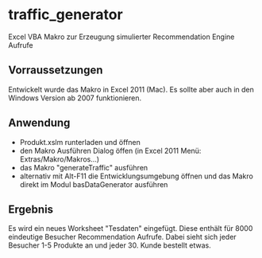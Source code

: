 traffic_generator
=================

Excel VBA Makro zur Erzeugung simulierter Recommendation Engine Aufrufe

## Vorraussetzungen

Entwickelt wurde das Makro in Excel 2011 (Mac). Es sollte aber auch in den Windows Version ab 2007 funktionieren.


## Anwendung

* Produkt.xslm runterladen und öffnen
* den Makro Ausführen Dialog öffen (in Excel 2011 Menü: Extras/Makro/Makros...)
* das Makro "generateTraffic" ausführen
* alternativ mit Alt-F11 die Entwicklungsumgebung öffnen und das Makro direkt im Modul basDataGenerator  ausführen

## Ergebnis

Es wird ein neues Worksheet "Tesdaten<x>" eingefügt. Diese enthält für 8000 eindeutige Besucher Recommendation Aufrufe.
Dabei sieht sich jeder Besucher 1-5 Produkte an und jeder 30. Kunde bestellt etwas.
